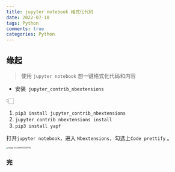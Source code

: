 ```yaml
---
title: jupyter notebook 格式化代码
date: 2022-07-10
tags: Python
comments: true
categories: Python
---
```


## 缘起

> 使用 `jupyter notebook` 想一键格式化代码和内容



- 安装` jupyter_contrib_nbextensions`

👇🏻

1. `pip3 install jupyter_contrib_nbextensions`
2. `jupyter contrib nbextensions install`
3. `pip3 install yapf `



打开`jupyter notebook`，进入 `Nbextensions`，勾选上`Code prettify` 。


<img src="https://s2.loli.net/2022/06/16/LaFUPsWSyYjg3AH.png" alt="image-20220616150241782" style="zoom:33%;" />



### 完

